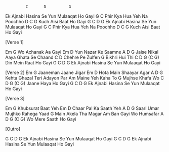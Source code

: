 
			 C       D          G
Ek Ajnabi Hasina Se Yun Mulaaqat Ho Gayi
G                   C
Phir Kya Hua Yeh Na Poochho
          D     C  G
Kuch Aisi Baat Ho Gayi
G             C       D          G
Ek Ajnabi Hasina Se Yun Mulaaqat Ho Gayi
G                   C
Phir Kya Hua Yeh Na Poochho
          D     C  G
Kuch Aisi Baat Ho Gayi 
 
[Verse 1]
 
Em          G
Wo Achanak Aa Gayi
 Em            D
Yun Nazar Ke Saamne
A              D         G
Jaise Nikal Aaya Ghata Se Chaand
C         D
Chehre Pe Zulfen
G
Bikhri Hui Thi
C        D       G   (C G)
Din Mein Raat Ho Gayi
G             C       D          G
Ek Ajnabi Hasina Se Yun Mulaaqat Ho Gayi
 
[Verse 2]
Em          G
Jaaneman Jaane Jigar
 Em            D
Hota Main Shaayar Agar
A             D         G
Kehta Ghazal Teri Adayon Par
Am
Maine Yeh Kaha To
G
Mujhse Khafa Wo
C     D       G   (C  G)
Jaane Haya Ho Gayi
G             C       D          G
Ek Ajnabi Hasina Se Yun Mulaaqat Ho Gayi
 
 
[Verse 3]
 
Em          G
Khubsurat Baat Yeh
Em            D
Chaar Pal Ka Saath Yeh
A          D           G
Saari Umar Mujhko Rahega Yaad
G
Main Akela Tha Magar
Am
Ban Gayi Wo Humsafar
A       D      G    (C G)
Wo Mere Saath Ho Gayi
 
 
[Outro]
 
G             C       D          G
Ek Ajnabi Hasina Se Yun Mulaaqat Ho Gayi
G             C       D          G
Ek Ajnabi Hasina Se Yun Mulaaqat Ho Gayi